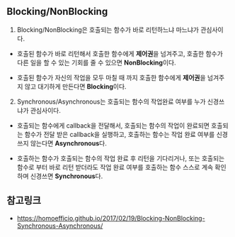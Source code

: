 ## Blocking/NonBlocking

1. Blocking/NonBlocking은 호출되는 함수가 바로 리턴하느냐 마느냐가 관심사이다.

- 호출된 함수가 바로 리턴해서 호출한 함수에게 **제어권**을 넘겨주고, 호출한 함수가 다른 일을 할 수 있는 기회를 줄 수 있으면 **NonBlocking**이다.

- 호출된 함수가 자신의 작업을 모두 마칠 때 까지 호출한 함수에게 **제어권**을 넘겨주지 않고 대기하게 만든다면 **Blocking**이다.

2. Synchronous/Asynchronous는 호출되는 함수의 작업완료 여부를 누가 신경쓰냐가 관심사이다.

- 호출되는 함수에게 callback을 전달해서, 호출되는 함수의 작업이 완료되면 호출되는 함수가 전달 받은 callback을 실행하고, 호출하는 함수는 작업 완료 여부를 신경쓰지 않는다면 **Asynchronous**다.

- 호출하는 함수가 호출되는 함수의 작업 완료 후 리턴을 기다리거나, 또는 호출되는 함수로 부터 바로 리턴 받더라도 작업 완료 여부를 호출하는 함수 스스로 계속 확인하며 신경쓰면 **Synchronous**다.

## 참고링크
- https://homoefficio.github.io/2017/02/19/Blocking-NonBlocking-Synchronous-Asynchronous/



